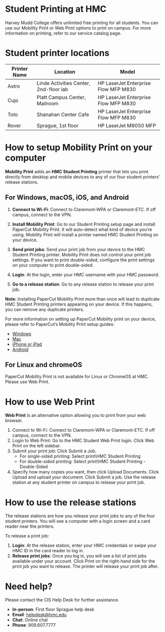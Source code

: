 # Student Printing at HMC
Harvey Mudd College offers unlimited free printing for all students. You can use our Mobility Print or Web Print options to print on campus. For more information 
on printing, refer to our service catalog page.

# Student printer locations
|Printer Name|Location|Model|
| ----------- | ----------- |----------- |
| Astro | Linde Activities Center, 2nd-floor lab | HP LaserJet Enterprise Flow MFP M830|
|Cujo|Platt Campus Center, Mailroom|HP LaserJet Enterprise Flow MFP M830|
|Toto|Shanahan Center Cafe|HP LaserJet Enterprise Flow MFP M830|
|Rover|Sprague, 1st floor|HP LaserJet M9050 MFP|

# How to setup Mobility Print on your computer

**Mobility Print** adds an **HMC Student Printing** printer that lets you print directly from desktop and mobile devices to any of our four student printers’ release stations.

## For Windows, macOS, iOS, and Android

1. **Connect to Wi-Fi**: Connect to Claremont-WPA or Claremont-ETC. If off campus, connect to the VPN.

2. **Install Mobility Print**: Go to our Student Printing setup page and install PaperCut Mobility Print. It will auto-detect what kind of device you’re using. Mobility Print will install a printer named HMC Student Printing on your device.

3. **Send print jobs**: Send your print job from your device to the HMC Student Printing printer. Mobility Print does not control your print job settings. If you want to print double-sided, configure the print settings on your computer to print double-sided.

4. **Login**: At the login, enter your HMC username with your HMC password.

5. **Go to a release station**: Go to any release station to release your print job. 

**Note**: Installing PaperCut Mobility Print more than once will lead to duplicate HMC Student Printing printers appearing on your device. If this happens, you can remove any duplicate printers.

For more information on setting up PaperCut Mobility print on your device, please refer to PaperCut’s Mobility Print setup guides:
- [Windows](https://www.papercut.com/help/manuals/mobility-print/setting-up-a-device-mdns-dns/client-setup-windows/)
- [Mac](https://www.papercut.com/help/manuals/mobility-print/setting-up-a-device-mdns-dns/client-setup-macos/)
- [iPhone or iPad](https://www.papercut.com/help/manuals/mobility-print/setting-up-a-device-mdns-dns/client-setup-ios/)
- [Android](https://www.papercut.com/help/manuals/mobility-print/setting-up-a-device-mdns-dns/client-setup-android/)

## For Linux and chromeOS
PaperCut Mobility Print is not available for Linux or ChromeOS at HMC. Please use Web Print.

# How to use Web Print
**Web Print** is an alternative option allowing you to print from your web browser.

1. Connect to Wi-Fi: Connect to Claremont-WPA or Claremont-ETC. If off campus, connect to the VPN.
2. Login to Web Print: Go to the HMC Student Web Print login. Click Web Print on the left sidebar.
3. Submit your print job: Click Submit a Job.
   - For single-sided printing: Select print\HMC Student Printing
    - For double-sided printing: Select print\HMC Student Printing - Double-Sided
4. Specify how many copies you want, then click Upload Documents. Click Upload and upload your document. Click Submit a job. Use the release station at any student printer on campus to release your print job.

# How to use the release stations
The release stations are how you release your print jobs to any of the four student printers. You will see a computer with a login screen and a card reader near the printers.
 
To release a print job:
1. **Login**: At the release station, enter your HMC credentials or swipe your HMC ID in the card reader to log in.
2. **Release print jobs**: Once you log in, you will see a list of print jobs available under your account. Click Print on the right-hand side for the print job you want to release. The printer will release your print job after.

# Need help?
Please contact the CIS Help Desk for further assistance.
- **In-person**: First floor Sprague help desk
- **Email**: helpdesk@hmc.edu
- **Chat**: Online chat
- **Phone**: 909.607.7777
